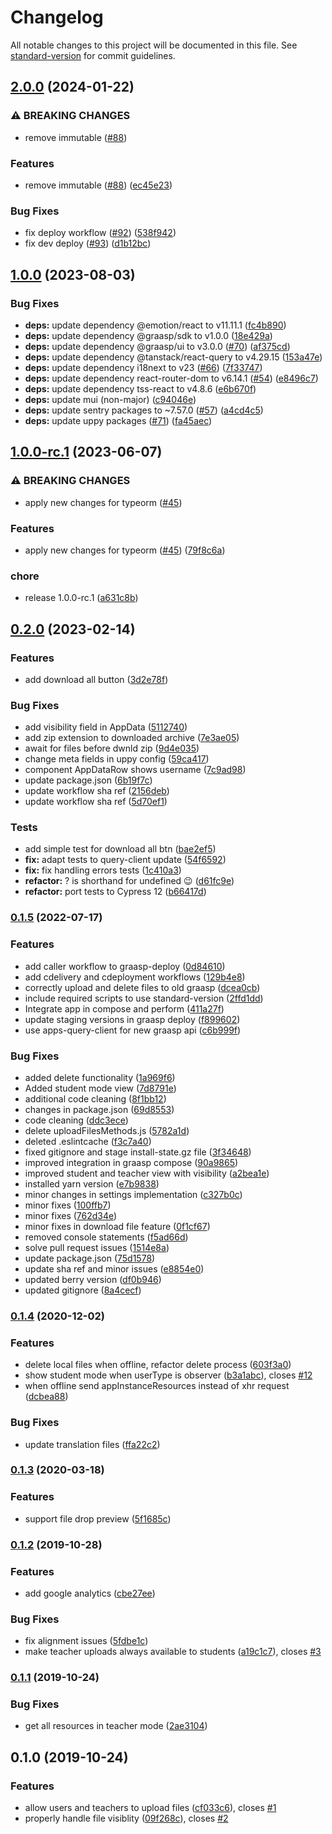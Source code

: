 # Changelog

All notable changes to this project will be documented in this file. See [standard-version](https://github.com/conventional-changelog/standard-version) for commit guidelines.

## [2.0.0](https://github.com/graasp/graasp-app-file-drop/compare/v1.0.0...v2.0.0) (2024-01-22)


### ⚠ BREAKING CHANGES

* remove immutable ([#88](https://github.com/graasp/graasp-app-file-drop/issues/88))

### Features

* remove immutable ([#88](https://github.com/graasp/graasp-app-file-drop/issues/88)) ([ec45e23](https://github.com/graasp/graasp-app-file-drop/commit/ec45e232ee1be9054a890000e43150ffc9a5201f))


### Bug Fixes

* fix deploy workflow ([#92](https://github.com/graasp/graasp-app-file-drop/issues/92)) ([538f942](https://github.com/graasp/graasp-app-file-drop/commit/538f942a2b644d85b6b116b1e3a384d2c8427872))
* fix dev deploy ([#93](https://github.com/graasp/graasp-app-file-drop/issues/93)) ([d1b12bc](https://github.com/graasp/graasp-app-file-drop/commit/d1b12bc2e6e12161ab881c57e425a4e627531ffb))

## [1.0.0](https://github.com/graasp/graasp-app-file-drop/compare/v1.0.0-rc.1...v1.0.0) (2023-08-03)


### Bug Fixes

* **deps:** update dependency @emotion/react to v11.11.1 ([fc4b890](https://github.com/graasp/graasp-app-file-drop/commit/fc4b8909a5906f6b3dbfdd5ffacdbf23f140d22d))
* **deps:** update dependency @graasp/sdk to v1.0.0 ([18e429a](https://github.com/graasp/graasp-app-file-drop/commit/18e429ab2759d3da6c8ee861b0b63045549d23a6))
* **deps:** update dependency @graasp/ui to v3.0.0 ([#70](https://github.com/graasp/graasp-app-file-drop/issues/70)) ([af375cd](https://github.com/graasp/graasp-app-file-drop/commit/af375cdf61d55ac32006652ab92f7e4907eb648c))
* **deps:** update dependency @tanstack/react-query to v4.29.15 ([153a47e](https://github.com/graasp/graasp-app-file-drop/commit/153a47ed1e49812bfc01b301f85cf8506a4041e3))
* **deps:** update dependency i18next to v23 ([#66](https://github.com/graasp/graasp-app-file-drop/issues/66)) ([7f33747](https://github.com/graasp/graasp-app-file-drop/commit/7f337473bfa69670b7ca10387a665e56ac847f27))
* **deps:** update dependency react-router-dom to v6.14.1 ([#54](https://github.com/graasp/graasp-app-file-drop/issues/54)) ([e8496c7](https://github.com/graasp/graasp-app-file-drop/commit/e8496c7b138681a6aa731b016323c68c95c7b416))
* **deps:** update dependency tss-react to v4.8.6 ([e6b670f](https://github.com/graasp/graasp-app-file-drop/commit/e6b670ffccedb8841abfb29558b48c7021c1102e))
* **deps:** update mui (non-major) ([c94046e](https://github.com/graasp/graasp-app-file-drop/commit/c94046e91707df8157c845acbf8607f266b7ac28))
* **deps:** update sentry packages to ~7.57.0 ([#57](https://github.com/graasp/graasp-app-file-drop/issues/57)) ([a4cd4c5](https://github.com/graasp/graasp-app-file-drop/commit/a4cd4c5c49219742af74f73309e00bb645f68883))
* **deps:** update uppy packages ([#71](https://github.com/graasp/graasp-app-file-drop/issues/71)) ([fa45aec](https://github.com/graasp/graasp-app-file-drop/commit/fa45aec4e780b7873f90811977494db50dd9c006))

## [1.0.0-rc.1](https://github.com/graasp/graasp-app-file-drop/compare/v0.2.0...v1.0.0-rc.1) (2023-06-07)


### ⚠ BREAKING CHANGES

* apply new changes for typeorm ([#45](https://github.com/graasp/graasp-app-file-drop/issues/45))

### Features

* apply new changes for typeorm ([#45](https://github.com/graasp/graasp-app-file-drop/issues/45)) ([79f8c6a](https://github.com/graasp/graasp-app-file-drop/commit/79f8c6a6acbf8a851e03887a2ee11109a9bb98d2))


### chore

* release 1.0.0-rc.1 ([a631c8b](https://github.com/graasp/graasp-app-file-drop/commit/a631c8b5340ca26c235ba93dc039e653f091ddd2))

## [0.2.0](https://github.com/graasp/graasp-app-file-drop/compare/v0.1.5...v0.2.0) (2023-02-14)


### Features

* add download all button ([3d2e78f](https://github.com/graasp/graasp-app-file-drop/commit/3d2e78f5a0806e0ba6e2fd2f5f37b2b54767c945))


### Bug Fixes

* add visibility field in AppData ([5112740](https://github.com/graasp/graasp-app-file-drop/commit/511274033d138b29ca0dd48f7a601d911a9a55a0))
* add zip extension to downloaded archive ([7e3ae05](https://github.com/graasp/graasp-app-file-drop/commit/7e3ae055c01947a4699b3aaef00b96b7f2a4db55))
* await for files before dwnld zip ([9d4e035](https://github.com/graasp/graasp-app-file-drop/commit/9d4e03507b4ab5dd58e346e88a6432baf588e8cb))
* change meta fields in uppy config ([59ca417](https://github.com/graasp/graasp-app-file-drop/commit/59ca417fd0ff34e4de9fc22ce0864336540e4fe6))
* component AppDataRow shows username ([7c9ad98](https://github.com/graasp/graasp-app-file-drop/commit/7c9ad98405a190442b98008c3d131478089c02f0))
* update package.json ([6b19f7c](https://github.com/graasp/graasp-app-file-drop/commit/6b19f7ca8102f3b46eaf3bd27b259f8397bdae3e))
* update workflow sha ref ([2156deb](https://github.com/graasp/graasp-app-file-drop/commit/2156deb716e8c2761f3add8a65ac2ea614575814))
* update workflow sha ref ([5d70ef1](https://github.com/graasp/graasp-app-file-drop/commit/5d70ef165460bbe8fddcd0ca66f6d08e336e33d6))


### Tests

* add simple test for download all btn ([bae2ef5](https://github.com/graasp/graasp-app-file-drop/commit/bae2ef59a239561ea2ed43fa4991696057cf0707))
* **fix:** adapt tests to query-client update ([54f6592](https://github.com/graasp/graasp-app-file-drop/commit/54f6592104503bb1635dd1deccede60d56d6230f))
* **fix:** fix handling errors tests ([1c410a3](https://github.com/graasp/graasp-app-file-drop/commit/1c410a3aed94ea53a877fab7eb8c3a3217356cc0))
* **refactor:** ? is shorthand for undefined 😉 ([d61fc9e](https://github.com/graasp/graasp-app-file-drop/commit/d61fc9ec88a6d08805d515dbd665ca59cbabfaf4))
* **refactor:** port tests to Cypress 12 ([b66417d](https://github.com/graasp/graasp-app-file-drop/commit/b66417d65faa9f2968c966f1f24ad4cb8b3706db))

### [0.1.5](https://github.com/graasp/graasp-app-file-drop/compare/v0.1.4...v0.1.5) (2022-07-17)


### Features

* add caller workflow to graasp-deploy ([0d84610](https://github.com/graasp/graasp-app-file-drop/commit/0d8461015bf13175c8afc3b19c0dc9583b3b4ee8))
* add cdelivery and cdeployment workflows ([129b4e8](https://github.com/graasp/graasp-app-file-drop/commit/129b4e82f21e059d5825d87332d28052df4f103c))
* correctly upload and delete files to old graasp ([dcea0cb](https://github.com/graasp/graasp-app-file-drop/commit/dcea0cb9410e6447828852ac599c7fd0f0255772))
* include required scripts to use standard-version ([2ffd1dd](https://github.com/graasp/graasp-app-file-drop/commit/2ffd1ddea3da0c47ef6757457443a14bd7d4fdf6))
* Integrate app in compose and perform ([411a27f](https://github.com/graasp/graasp-app-file-drop/commit/411a27fc81cce96cf4a9b284bc17ef653fc90030))
* update staging versions in graasp deploy ([f899602](https://github.com/graasp/graasp-app-file-drop/commit/f89960268cfe7411e0147582e47d05fcb00d43b8))
* use apps-query-client for new graasp api ([c6b999f](https://github.com/graasp/graasp-app-file-drop/commit/c6b999f3244cb3e59f0b681221e27130f3caf01a))


### Bug Fixes

* added delete functionality ([1a969f6](https://github.com/graasp/graasp-app-file-drop/commit/1a969f6495cdc4e2f9bf0bbfe35c75b07375fa68))
* Added student mode view ([7d8791e](https://github.com/graasp/graasp-app-file-drop/commit/7d8791ef59a33aa7c422a19e6b2e19182205fd4f))
* additional code cleaning ([8f1bb12](https://github.com/graasp/graasp-app-file-drop/commit/8f1bb12aceccbc555e5f69ae546e9565d4d539a7))
* changes in package.json ([69d8553](https://github.com/graasp/graasp-app-file-drop/commit/69d855368e0a915bc5d8b912914596b411209a7c))
* code cleaning ([ddc3ece](https://github.com/graasp/graasp-app-file-drop/commit/ddc3ece827a0644915577c0638528f0070689061))
* delete uploadFilesMethods.js ([5782a1d](https://github.com/graasp/graasp-app-file-drop/commit/5782a1dd9a9fcdd4fd30b244a69ee0311d5194f6))
* deleted .eslintcache ([f3c7a40](https://github.com/graasp/graasp-app-file-drop/commit/f3c7a40a1e4811aa0616011546def8ad76c77637))
* fixed gitignore and stage install-state.gz file ([3f34648](https://github.com/graasp/graasp-app-file-drop/commit/3f34648fe074ed827667f0192e667fd16445e8a7))
* improved integration in graasp compose ([90a9865](https://github.com/graasp/graasp-app-file-drop/commit/90a98651696d98d3107d98079f38654f2fe770ea))
* improved student and teacher view with visibility ([a2bea1e](https://github.com/graasp/graasp-app-file-drop/commit/a2bea1ecb03ef655c62c1990faa66d67c90166c8))
* installed yarn version ([e7b9838](https://github.com/graasp/graasp-app-file-drop/commit/e7b983854cef9a40ff317091109cc9ebf3978768))
* minor changes in settings implementation ([c327b0c](https://github.com/graasp/graasp-app-file-drop/commit/c327b0c3ae51ea1b8af869b708ef0429a28295a8))
* minor fixes ([100ffb7](https://github.com/graasp/graasp-app-file-drop/commit/100ffb7f35e34fcc5ed1050eda8cb6907642fae6))
* minor fixes ([762d34e](https://github.com/graasp/graasp-app-file-drop/commit/762d34ed196a4c53251dd9a0a757f7ad81920b70))
* minor fixes in download file feature ([0f1cf67](https://github.com/graasp/graasp-app-file-drop/commit/0f1cf67bd453a26f59bf8c3f50cab4139ebe8eb9))
* removed console statements ([f5ad66d](https://github.com/graasp/graasp-app-file-drop/commit/f5ad66dcf3f0430776754c3e3d2ebb132f91a8ce))
* solve pull request issues ([1514e8a](https://github.com/graasp/graasp-app-file-drop/commit/1514e8a6061def9beccf2092649e350b9330ad53))
* update package.json ([75d1578](https://github.com/graasp/graasp-app-file-drop/commit/75d1578b2a2b2e6c85f5783fa5561121af6488cd))
* update sha ref and minor issues ([e8854e0](https://github.com/graasp/graasp-app-file-drop/commit/e8854e0a8437b6e2e8b89e3dec0b1fde8dec0e5b))
* updated berry version ([df0b946](https://github.com/graasp/graasp-app-file-drop/commit/df0b9467aca2f7e64781fa29a556bc878ffa1f41))
* updated gitignore ([8a4cecf](https://github.com/graasp/graasp-app-file-drop/commit/8a4cecf1feb14e67716c416cb352b40dca1072e9))

### [0.1.4](https://github.com/graasp/graasp-app-file-drop/compare/v0.1.3...v0.1.4) (2020-12-02)

### Features

- delete local files when offline, refactor delete process ([603f3a0](https://github.com/graasp/graasp-app-file-drop/commit/603f3a00701e31072c7779d75684cedecc8f994a))
- show student mode when userType is observer ([b3a1abc](https://github.com/graasp/graasp-app-file-drop/commit/b3a1abc93612362d89a98d8fcc84bca4e128c6fa)), closes [#12](https://github.com/graasp/graasp-app-file-drop/issues/12)
- when offline send appInstanceResources instead of xhr request ([dcbea88](https://github.com/graasp/graasp-app-file-drop/commit/dcbea88e7e1e333516222d7f694a3064a592011e))

### Bug Fixes

- update translation files ([ffa22c2](https://github.com/graasp/graasp-app-file-drop/commit/ffa22c2748613cae9b0959747ef1698385b3608e))

### [0.1.3](https://github.com/graasp/graasp-app-file-drop/compare/v0.1.2...v0.1.3) (2020-03-18)

### Features

- support file drop preview ([5f1685c](https://github.com/graasp/graasp-app-file-drop/commit/5f1685c82bbe36210eb2e5aea8b03aeb3cfce892))

### [0.1.2](https://github.com/graasp/graasp-app-file-drop/compare/v0.1.1...v0.1.2) (2019-10-28)

### Features

- add google analytics ([cbe27ee](https://github.com/graasp/graasp-app-file-drop/commit/cbe27ee09c3599e3516c7d0c4ec4748fa78ca8d6))

### Bug Fixes

- fix alignment issues ([5fdbe1c](https://github.com/graasp/graasp-app-file-drop/commit/5fdbe1c609d9dce511e22c4bdb3529eda2135a81))
- make teacher uploads always available to students ([a19c1c7](https://github.com/graasp/graasp-app-file-drop/commit/a19c1c7637fde355d73bc09e5591ba4145021f31)), closes [#3](https://github.com/graasp/graasp-app-file-drop/issues/3)

### [0.1.1](https://github.com/graasp/graasp-app-file-drop/compare/v0.1.0...v0.1.1) (2019-10-24)

### Bug Fixes

- get all resources in teacher mode ([2ae3104](https://github.com/graasp/graasp-app-file-drop/commit/2ae3104))

## 0.1.0 (2019-10-24)

### Features

- allow users and teachers to upload files ([cf033c6](https://github.com/graasp/graasp-app-file-drop/commit/cf033c6)), closes [#1](https://github.com/graasp/graasp-app-file-drop/issues/1)
- properly handle file visiblity ([09f268c](https://github.com/graasp/graasp-app-file-drop/commit/09f268c)), closes [#2](https://github.com/graasp/graasp-app-file-drop/issues/2)
